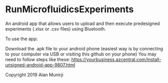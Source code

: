 # RunMicrofluidicsExperiments

An android app that allows users to upload and then execute predesigned experiments (.xlsx or .csv files) using Bluetooth.

To use the app: 

Download the .apk file to your android phone (easiest way is by connecting to your computer via USB or visiting this github on your phone)
You may need to follow steps like these: https://yourbusiness.azcentral.com/install-unsigned-android-app-9807.html

Copyright 2019 Alan Munirji
